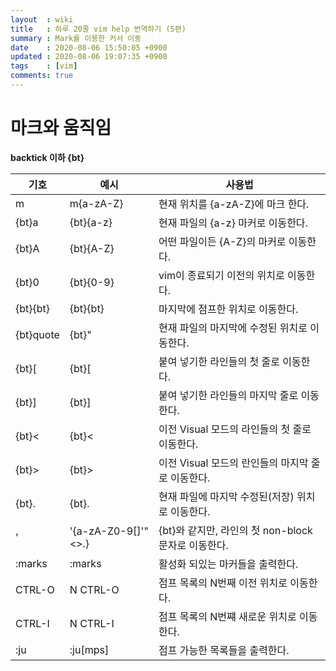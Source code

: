 ```yaml
---
layout  : wiki
title   : 하루 20줄 vim help 번역하기 (5편)
summary : Mark를 이용한 커서 이동
date    : 2020-08-06 15:50:05 +0900
updated : 2020-08-06 19:07:35 +0900
tags    : [vim]
comments: true
---
```


# 마크와 움직임

**backtick 이하 {bt}**


| 기호      | 예시                | 사용법                                              |
|-----------|---------------------|-----------------------------------------------------|
| m         | m{a-zA-Z}           | 현재 위치를 {a-zA-Z}에 마크 한다.                   |
| {bt}a     | {bt}{a-z}           | 현재 파일의 {a-z} 마커로 이동한다.                  |
| {bt}A     | {bt}{A-Z}           | 어떤 파일이든 {A-Z}의 마커로 이동한다.              |
| {bt}0     | {bt}{0-9}           | vim이 종료되기 이전의 위치로 이동한다.              |
| {bt}{bt}  | {bt}{bt}            | 마지막에 점프한 위치로 이동한다.                    |
| {bt}quote | {bt}"               | 현재 파일의 마지막에 수정된 위치로 이동한다.        |
| {bt}[     | {bt}[               | 붙여 넣기한 라인들의 첫 줄로 이동한다.              |
| {bt}]     | {bt}]               | 붙여 넣기한 라인들의 마지막 줄로 이동한다.          |
| {bt}<     | {bt}<               | 이전 Visual 모드의 라인들의 첫 줄로 이동한다.       |
| {bt}>     | {bt}>               | 이전 Visual 모드의 란인들의 마지막 줄로 이동한다.   |
| {bt}.     | {bt}.               | 현재 파일에 마지막 수정된(저장) 위치로 이동한다.    |
| '         | '{a-zA-Z0-9[]'"<>.} | {bt}와 같지만, 라인의 첫 non-block 문자로 이동한다. |
| :marks    | :marks              | 활성화 되있는 마커들을 출력한다.                    |
| CTRL-O    | N  CTRL-O           | 점프 목록의 N번째 이전 위치로 이동한다.             |
| CTRL-I    | N  CTRL-I           | 점프 목록의 N번쨰 새로운 위치로 이동한다.           |
| :ju       | :ju[mps]            | 점프 가능한 목록들을 출력한다.                      |
